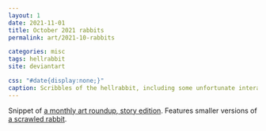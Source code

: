 ```yaml
---
layout: 1
date: 2021-11-01
title: October 2021 rabbits
permalink: art/2021-10-rabbits

categories: misc
tags: hellrabbit
site: deviantart

css: "#date{display:none;}"
caption: Scribbles of the hellrabbit, including some unfortunate interactions with humans.
---
```

Snippet of [a monthly art roundup, story edition](https://a-flyleaf.github.io/ygbtdm/gallery/roundups/2021-10)<!-- (the original of which was posted on November 1st, date is not a mistake)-->. Features smaller versions of [a scrawled rabbit](https://a-flyleaf.github.io/ygbtdm/gallery/scrawling).